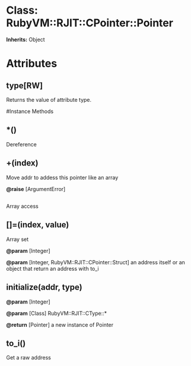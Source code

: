 # Class: RubyVM::RJIT::CPointer::Pointer
**Inherits:** Object
    



# Attributes
## type[RW] [](#attribute-i-type)
Returns the value of attribute type.


#Instance Methods
## *() [](#method-i-*)
Dereference

## +(index) [](#method-i-+)
Move addr to addess this pointer like an array

**@raise** [ArgumentError] 

## [](index) [](#method-i-[])
Array access

## []=(index, value) [](#method-i-[]=)
Array set

**@param** [Integer] 

**@param** [Integer, RubyVM::RJIT::CPointer::Struct] an address itself or an object that return an address with to_i

## initialize(addr, type) [](#method-i-initialize)

**@param** [Integer] 

**@param** [Class] RubyVM::RJIT::CType::*

**@return** [Pointer] a new instance of Pointer

## to_i() [](#method-i-to_i)
Get a raw address


